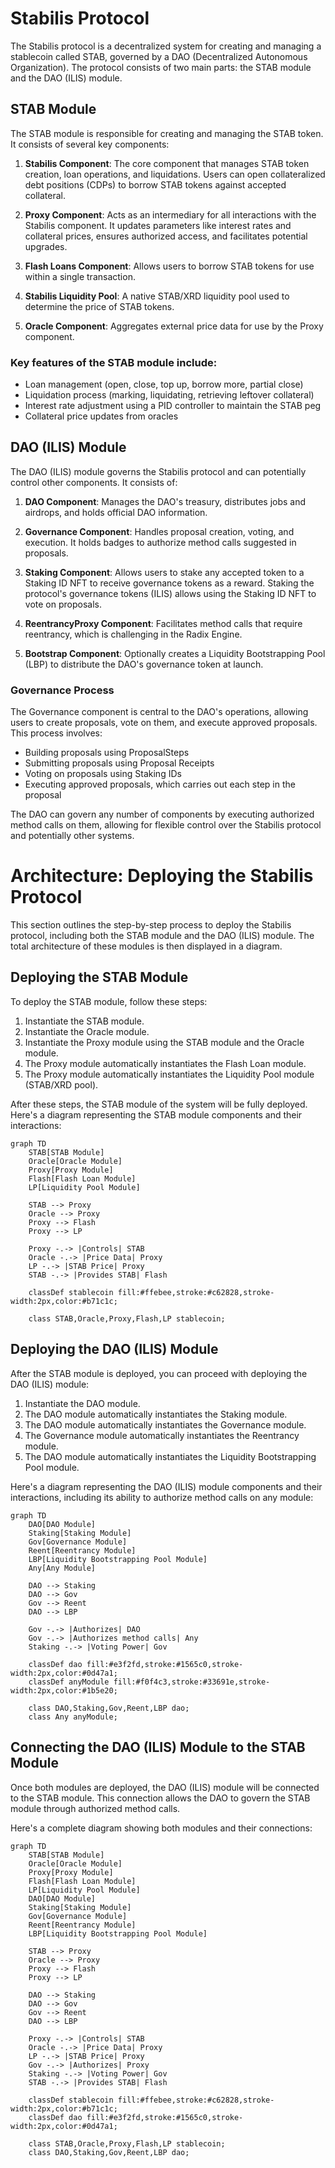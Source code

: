 # Stabilis Protocol

The Stabilis protocol is a decentralized system for creating and managing a stablecoin called STAB, governed by a DAO (Decentralized Autonomous Organization). The protocol consists of two main parts: the STAB module and the DAO (ILIS) module.

## STAB Module

The STAB module is responsible for creating and managing the STAB token. It consists of several key components:

1. **Stabilis Component**: The core component that manages STAB token creation, loan operations, and liquidations. Users can open collateralized debt positions (CDPs) to borrow STAB tokens against accepted collateral.

2. **Proxy Component**: Acts as an intermediary for all interactions with the Stabilis component. It updates parameters like interest rates and collateral prices, ensures authorized access, and facilitates potential upgrades.

3. **Flash Loans Component**: Allows users to borrow STAB tokens for use within a single transaction.

4. **Stabilis Liquidity Pool**: A native STAB/XRD liquidity pool used to determine the price of STAB tokens.

5. **Oracle Component**: Aggregates external price data for use by the Proxy component.

### Key features of the STAB module include:

- Loan management (open, close, top up, borrow more, partial close)
- Liquidation process (marking, liquidating, retrieving leftover collateral)
- Interest rate adjustment using a PID controller to maintain the STAB peg
- Collateral price updates from oracles

## DAO (ILIS) Module

The DAO (ILIS) module governs the Stabilis protocol and can potentially control other components. It consists of:

1. **DAO Component**: Manages the DAO's treasury, distributes jobs and airdrops, and holds official DAO information.

2. **Governance Component**: Handles proposal creation, voting, and execution. It holds badges to authorize method calls suggested in proposals.

3. **Staking Component**: Allows users to stake any accepted token to a Staking ID NFT to receive governance tokens as a reward. Staking the protocol's governance tokens (ILIS) allows using the Staking ID NFT to vote on proposals.

4. **ReentrancyProxy Component**: Facilitates method calls that require reentrancy, which is challenging in the Radix Engine.

5. **Bootstrap Component**: Optionally creates a Liquidity Bootstrapping Pool (LBP) to distribute the DAO's governance token at launch.

### Governance Process

The Governance component is central to the DAO's operations, allowing users to create proposals, vote on them, and execute approved proposals. This process involves:

- Building proposals using ProposalSteps
- Submitting proposals using Proposal Receipts
- Voting on proposals using Staking IDs
- Executing approved proposals, which carries out each step in the proposal

The DAO can govern any number of components by executing authorized method calls on them, allowing for flexible control over the Stabilis protocol and potentially other systems.

# Architecture: Deploying the Stabilis Protocol

This section outlines the step-by-step process to deploy the Stabilis protocol, including both the STAB module and the DAO (ILIS) module. The total architecture of these modules is then displayed in a diagram.

## Deploying the STAB Module

To deploy the STAB module, follow these steps:

1. Instantiate the STAB module.
2. Instantiate the Oracle module.
3. Instantiate the Proxy module using the STAB module and the Oracle module.
4. The Proxy module automatically instantiates the Flash Loan module.
5. The Proxy module automatically instantiates the Liquidity Pool module (STAB/XRD pool).

After these steps, the STAB module of the system will be fully deployed. Here's a diagram representing the STAB module components and their interactions:

```mermaid
graph TD
    STAB[STAB Module]
    Oracle[Oracle Module]
    Proxy[Proxy Module]
    Flash[Flash Loan Module]
    LP[Liquidity Pool Module]

    STAB --> Proxy
    Oracle --> Proxy
    Proxy --> Flash
    Proxy --> LP

    Proxy -.-> |Controls| STAB
    Oracle -.-> |Price Data| Proxy
    LP -.-> |STAB Price| Proxy
    STAB -.-> |Provides STAB| Flash

    classDef stablecoin fill:#ffebee,stroke:#c62828,stroke-width:2px,color:#b71c1c;
    
    class STAB,Oracle,Proxy,Flash,LP stablecoin;
```

## Deploying the DAO (ILIS) Module

After the STAB module is deployed, you can proceed with deploying the DAO (ILIS) module:

1. Instantiate the DAO module.
2. The DAO module automatically instantiates the Staking module.
3. The DAO module automatically instantiates the Governance module.
4. The Governance module automatically instantiates the Reentrancy module.
5. The DAO module automatically instantiates the Liquidity Bootstrapping Pool module.

Here's a diagram representing the DAO (ILIS) module components and their interactions, including its ability to authorize method calls on any module:

```mermaid
graph TD
    DAO[DAO Module]
    Staking[Staking Module]
    Gov[Governance Module]
    Reent[Reentrancy Module]
    LBP[Liquidity Bootstrapping Pool Module]
    Any[Any Module]

    DAO --> Staking
    DAO --> Gov
    Gov --> Reent
    DAO --> LBP

    Gov -.-> |Authorizes| DAO
    Gov -.-> |Authorizes method calls| Any
    Staking -.-> |Voting Power| Gov

    classDef dao fill:#e3f2fd,stroke:#1565c0,stroke-width:2px,color:#0d47a1;
    classDef anyModule fill:#f0f4c3,stroke:#33691e,stroke-width:2px,color:#1b5e20;
    
    class DAO,Staking,Gov,Reent,LBP dao;
    class Any anyModule;

```

## Connecting the DAO (ILIS) Module to the STAB Module

Once both modules are deployed, the DAO (ILIS) module will be connected to the STAB module. This connection allows the DAO to govern the STAB module through authorized method calls.

Here's a complete diagram showing both modules and their connections:

```mermaid
graph TD
    STAB[STAB Module]
    Oracle[Oracle Module]
    Proxy[Proxy Module]
    Flash[Flash Loan Module]
    LP[Liquidity Pool Module]
    DAO[DAO Module]
    Staking[Staking Module]
    Gov[Governance Module]
    Reent[Reentrancy Module]
    LBP[Liquidity Bootstrapping Pool Module]

    STAB --> Proxy
    Oracle --> Proxy
    Proxy --> Flash
    Proxy --> LP

    DAO --> Staking
    DAO --> Gov
    Gov --> Reent
    DAO --> LBP

    Proxy -.-> |Controls| STAB
    Oracle -.-> |Price Data| Proxy
    LP -.-> |STAB Price| Proxy
    Gov -.-> |Authorizes| Proxy
    Staking -.-> |Voting Power| Gov
    STAB -.-> |Provides STAB| Flash

    classDef stablecoin fill:#ffebee,stroke:#c62828,stroke-width:2px,color:#b71c1c;
    classDef dao fill:#e3f2fd,stroke:#1565c0,stroke-width:2px,color:#0d47a1;
    
    class STAB,Oracle,Proxy,Flash,LP stablecoin;
    class DAO,Staking,Gov,Reent,LBP dao;

```
